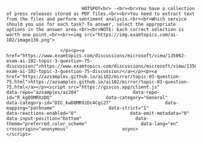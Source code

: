 <p class="card-text">
							
								HOTSPOT<br> -<br><br>You have a collection of press releases stored as PDF files.<br><br>You need to extract text from the files and perform sentiment analysis.<br><br>Which service should you use for each task? To answer, select the appropriate options in the answer area.<br><br>NOTE: Each correct selection is worth one point.<br><br><img src="https://img.examtopics.com/ai-102/image136.png">
							
						</p><p><a href="https://www.examtopics.com/discussions/microsoft/view/135062-exam-ai-102-topic-3-question-75-discussion/">https://www.examtopics.com/discussions/microsoft/view/135062-exam-ai-102-topic-3-question-75-discussion/</a></p><p><a href="https://azsamples.github.io/ai102/mirror/topic-03-question-75.html">https://azsamples.github.io/ai102/mirror/topic-03-question-75.html</a></p><script src="https://giscus.app/client.js"                    data-repo="azsamples/az204"                    data-repo-id="R_kgDOMRXzDQ"                    data-category="General"                    data-category-id="DIC_kwDOMRXzDc4Cgi27"                    data-mapping="pathname"                    data-strict="1"                    data-reactions-enabled="0"                    data-emit-metadata="0"                    data-input-position="bottom"                    data-theme="preferred_color_scheme"                    data-lang="en"                    crossorigin="anonymous"                    async>                    </script>